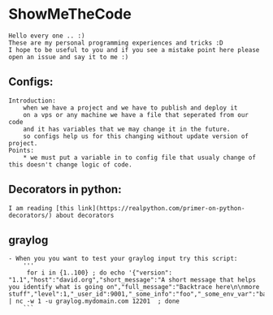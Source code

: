 # ShowMeTheCode
    Hello every one .. :) 
    These are my personal programming experiences and tricks :D
    I hope to be useful to you and if you see a mistake point here please open an issue and say it to me :)
    
## Configs:
    Introduction: 
        when we have a project and we have to publish and deploy it 
        on a vps or any machine we have a file that seperated from our code 
        and it has variables that we may change it in the future.
        so configs help us for this changing without update version of project.
    Points:
        * we must put a variable in to config file that usualy change of this doesn't change logic of code.

## Decorators in python:
    I am reading [this link](https://realpython.com/primer-on-python-decorators/) about decorators

## graylog
    - When you you want to test your graylog input try this script:
        '''
         for i in {1..100} ; do echo '{"version": "1.1","host":"david.org","short_message":"A short message that helps you identify what is going on","full_message":"Backtrace here\n\nmore stuff","level":1,"_user_id":9001,"_some_info":"foo","_some_env_var":"bar"}' | nc -w 1 -u graylog.mydomain.com 12201  ; done
        ```
